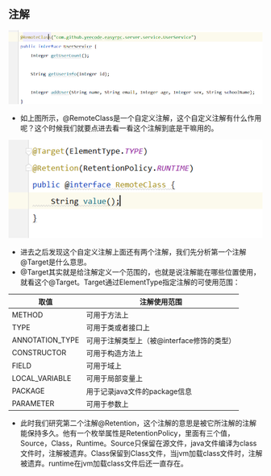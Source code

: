 ## 注解

![](../msg/2.png)

- 如上图所示，@RemoteClass是一个自定义注解，这个自定义注解有什么作用呢？这个时候我们就要点进去看一看这个注解到底是干嘛用的。

![](../msg/3.png)

- 进去之后发现这个自定义注解上面还有两个注解，我们先分析第一个注解@Target是什么意思。
- @Target其实就是给注解定义一个范围的，也就是说注解能在哪些位置使用，就看这个@Target。Target通过ElementType指定注解的可使用范围：

| 取值            | 注解使用范围                               |
| --------------- | ------------------------------------------ |
| METHOD          | 可用于方法上                               |
| TYPE            | 可用于类或者接口上                         |
| ANNOTATION_TYPE | 可用于注解类型上（被@interface修饰的类型） |
| CONSTRUCTOR     | 可用于构造方法上                           |
| FIELD           | 可用于域上                                 |
| LOCAL_VARIABLE  | 可用于局部变量上                           |
| PACKAGE         | 用于记录java文件的package信息              |
| PARAMETER       | 可用于参数上                               |

- 此时我们研究第二个注解@Retention，这个注解的意思是被它所注解的注解能保持多久。他有一个枚举属性是RetentionPolicy，里面有三个值，Source，Class，Runtime。Source只保留在源文件，java文件编译为class文件时，注解被遗弃。Class保留到Class文件，当jvm加载class文件时，注解被遗弃。runtime在jvm加载class文件后还一直存在。